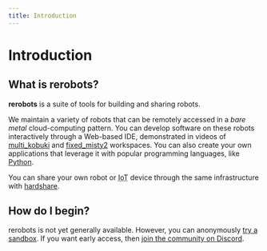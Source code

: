 ```yaml
---
title: Introduction
---
```


# Introduction

## What is rerobots?

**rerobots** is a suite of tools for building and sharing robots.

We maintain a variety of robots that can be remotely accessed in a *bare metal*
cloud-computing pattern.
You can develop software on these robots interactively through a Web-based IDE,
demonstrated in videos of [multi_kobuki](https://vimeo.com/465989844) and
[fixed_misty2](https://vimeo.com/488264658) workspaces.
You can also create your own applications that leverage it with popular programming languages,
like [Python](https://pypi.org/project/rerobots/).

You can share your own robot or <abbr title="Internet of Things">IoT</abbr> device through the same infrastructure with
[hardshare](https://hardshare.dev/).


## How do I begin?

rerobots is not yet generally available.
However, you can anonymously [try a sandbox](https://rerobots.net/sandbox).
If you want early access, then
[join the community on Discord](https://discord.gg/ur3jTyw).

